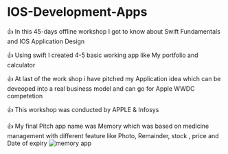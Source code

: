 # IOS-Development-Apps

👍 In this 45-days offline workshop I got to know about Swift 
  Fundamentals and IOS Application Design

👍 Using swift I created 4-5 basic working app like My portfolio and calculator

👍 At last of the work shop i have pitched my Application idea which can be deveoped into a real business model and can go for Apple WWDC competetion 

👍 This workshop was conducted by APPLE & Infosys

👍 My final Pitch app name was Memory which was based on medicine management with different feature like Photo, Remainder, stock , price and Date of expiry
![memory app](https://github.com/AyushGupta2114/IOS-Development-App/assets/94870982/4e89ccc7-2b71-4c8a-beab-47425c54b59c)

